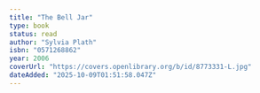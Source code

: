 ```yaml
---
title: "The Bell Jar"
type: book
status: read
author: "Sylvia Plath"
isbn: "0571268862"
year: 2006
coverUrl: "https://covers.openlibrary.org/b/id/8773331-L.jpg"
dateAdded: "2025-10-09T01:51:58.047Z"
---
```


